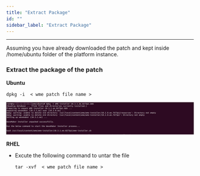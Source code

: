 ```yaml
---
title: "Extract Package"
id: ""
sidebar_label: "Extract Package"
---
```

---

Assuming you have already downloaded the patch and kept inside /home/ubuntu folder of the platform instance.

### Extract the package of the patch

**Ubuntu**
   ```
   dpkg -i  < wme patch file name >
   ```
  [![](/learn/assets/wme-setup/upgrade-wme-setup/extract-the-patch-package.jpg)](/learn/assets/wme-setup/upgrade-wme-setup/extract-the-patch-package.jpg)


**RHEL**
  - Excute the following command to untar the file
     ```
    tar -xvf  < wme patch file name >
     ```